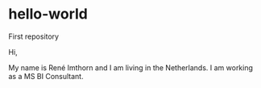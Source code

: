 # hello-world
First repository

Hi,

My name is René Imthorn and I am living in the Netherlands.
I am working as a MS BI Consultant.
